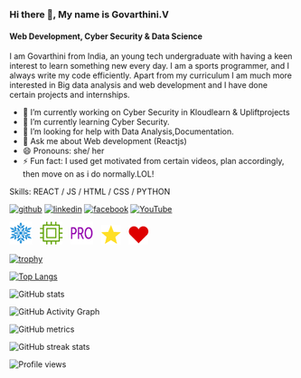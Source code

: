 ### Hi there 👋, My name is Govarthini.V
#### Web Development, Cyber Security & Data Science
I am Govarthini from India, an young tech undergraduate with having a keen interest to learn something new every day.
I am a sports programmer, and I always write my code efficiently. Apart from my curriculum I am much more interested in Big data analysis and web development and I have done certain projects and internships.

- 🔭 I’m currently working on Cyber Security in Kloudlearn & Upliftprojects
- 🌱 I’m currently learning Cyber Security.
- 🤔 I’m looking for help with Data Analysis,Documentation.
- 💬 Ask me about Web development (Reactjs)
- 😄 Pronouns: she/ her
- ⚡ Fun fact: I used get motivated from certain videos, plan accordingly, then move on as i do normally.LOL!

Skills:  REACT / JS / HTML / CSS / PYTHON 



[<img src='https://cdn.jsdelivr.net/npm/simple-icons@3.0.1/icons/github.svg' alt='github' height='40'>](https://github.com/Gomavijayan)  [<img src='https://cdn.jsdelivr.net/npm/simple-icons@3.0.1/icons/linkedin.svg' alt='linkedin' height='40'>](https://www.linkedin.com/in/https://www.linkedin.com/in/govarthini-v-93671517a//)  [<img src='https://cdn.jsdelivr.net/npm/simple-icons@3.0.1/icons/facebook.svg' alt='facebook' height='40'>](https://www.facebook.com/https://www.facebook.com/goma.vijayan.5/)  [<img src='https://cdn.jsdelivr.net/npm/simple-icons@3.0.1/icons/youtube.svg' alt='YouTube' height='40'>](https://www.youtube.com/channel/https://www.youtube.com/channel/UCo169ob4qGq0H69CoWrp5_Q)  

<a href='https://archiveprogram.github.com/'><img src='https://raw.githubusercontent.com/acervenky/animated-github-badges/master/assets/acbadge.gif' width='40' height='40'></a> <a href='https://docs.github.com/en/developers'><img src='https://raw.githubusercontent.com/acervenky/animated-github-badges/master/assets/devbadge.gif' width='40' height='40'></a> <a href='https://github.com/pricing'><img src='https://raw.githubusercontent.com/acervenky/animated-github-badges/master/assets/pro.gif' width='40' height='40'></a> <a href='https://stars.github.com/'><img src='https://raw.githubusercontent.com/acervenky/animated-github-badges/master/assets/starbadge.gif' width='35' height='35'></a> <a href='https://docs.github.com/en/github/supporting-the-open-source-community-with-github-sponsors'><img src='https://raw.githubusercontent.com/acervenky/animated-github-badges/master/assets/sponsorbadge.gif' width='35' height='35'></a> 

[![trophy](https://github-profile-trophy.vercel.app/?username=Gomavijayan)](https://github.com/ryo-ma/github-profile-trophy)

[![Top Langs](https://github-readme-stats.vercel.app/api/top-langs/?username=Gomavijayan)](https://github.com/anuraghazra/github-readme-stats)

![GitHub stats](https://github-readme-stats.vercel.app/api?username=Gomavijayan&show_icons=true)  

![GitHub Activity Graph](https://activity-graph.herokuapp.com/graph?username=Gomavijayan)  

![GitHub metrics](https://metrics.lecoq.io/Gomavijayan)  

![GitHub streak stats](https://github-readme-streak-stats.herokuapp.com/?user=Gomavijayan)  

![Profile views](https://gpvc.arturio.dev/Gomavijayan)  




